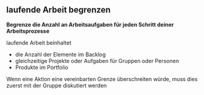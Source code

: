 ## laufende Arbeit begrenzen

**Begrenze die Anzahl an Arbeitsaufgaben für jeden Schritt deiner Arbeitsprozesse**

laufende Arbeit beinhaltet

- die Anzahl der Elemente im Backlog
- gleichzeitige Projekte oder Aufgaben für Gruppen oder Personen
- Produkte im Portfolio

Wenn eine Aktion eine vereinbarten Grenze überschreiten würde, muss dies zuerst mit der Gruppe diskutiert werden